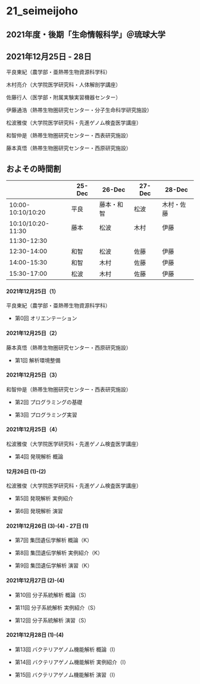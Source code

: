 # 21_seimeijoho
## 2021年度・後期「生命情報科学」＠琉球大学

## 2021年12月25日 - 28日

平良東紀（農学部・亜熱帯生物資源科学科）

木村亮介（大学院医学研究科・人体解剖学講座）

佐藤行人（医学部・附属実験実習機器センター）

伊藤通浩（熱帯生物圏研究センター・分子生命科学研究施設）

松波雅俊（大学院医学研究科・先進ゲノム検査医学講座）

和智仲是（熱帯生物圏研究センター・西表研究施設）

藤本真悟（熱帯生物圏研究センター・西原研究施設）



## およその時間割

||25-Dec|26-Dec|27-Dec|28-Dec|
|-|-|-|-|-|
|10:00-10:10/10:20|平良|藤本・和智|松波|木村・佐藤|
|10:10/10:20-11:30|藤本|松波|木村|伊藤|
|11:30-12:30||||
|12:30-14:00|和智|松波|佐藤|伊藤|
|14:00-15:30|和智|木村|佐藤|伊藤|
|15:30-17:00|松波|木村|佐藤|伊藤|



#### 2021年12月25日（1）

平良東紀（農学部・亜熱帯生物資源科学科）

- 第0回 オリエンテーション

#### 2021年12月25日（2）

藤本真悟（熱帯生物圏研究センター・西原研究施設）

- 第1回 解析環境整備

#### 2021年12月25日（3）

和智仲是（熱帯生物圏研究センター・西表研究施設）

- 第2回 プログラミングの基礎

- 第3回 プログラミング実習

#### 2021年12月25日（4）

松波雅俊（大学院医学研究科・先進ゲノム検査医学講座）

- 第4回 発現解析 概論

#### 12月26日 (1)-(2)

松波雅俊（大学院医学研究科・先進ゲノム検査医学講座）

- 第5回 発現解析 実例紹介

- 第6回 発現解析 演習

#### 2021年12月26日 (3)-(4) - 27日 (1)

- 第7回 集団遺伝学解析 概論（K）

- 第8回 集団遺伝学解析 実例紹介（K）

- 第9回 集団遺伝学解析 演習（K）

#### 2021年12月27日 (2)-(4)

- 第10回 分子系統解析 概論（S）

- 第11回 分子系統解析 実例紹介（S）

- 第12回 分子系統解析 演習（S）

#### 2021年12月28日 (1)-(4)

- 第13回 バクテリアゲノム機能解析 概論（I）

- 第14回 バクテリアゲノム機能解析 実例紹介（I）

- 第15回 バクテリアゲノム機能解析 演習（I）



